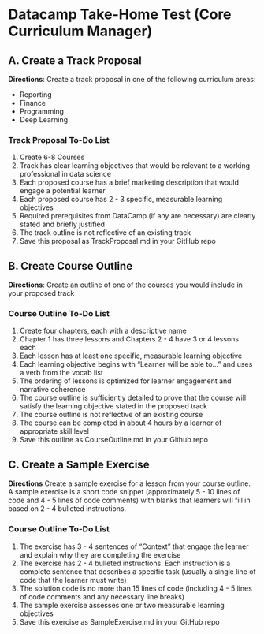 # Datacamp Take-Home Test (Core Curriculum Manager)
## A. Create a Track Proposal
**Directions**: Create a track proposal in one of the following curriculum areas:
* Reporting
* Finance
* Programming
* Deep Learning
### Track Proposal To-Do List
1. Create 6-8 Courses
2. Track has clear learning objectives that would be relevant to a working professional in data science
3. Each proposed course has a brief marketing description that would engage a potential learner
4. Each proposed course has 2 - 3 specific, measurable learning objectives
5. Required prerequisites from DataCamp (if any are necessary) are clearly stated and briefly justified
6. The track outline is not reflective of an existing track
7. Save this proposal as TrackProposal.md in your GitHub repo

## B. Create Course Outline
**Directions**: Create an outline of one of the courses you would include in your proposed track
### Course Outline To-Do List
1. Create four chapters, each with a descriptive name
2. Chapter 1 has three lessons and Chapters 2 - 4 have 3 or 4 lessons each
3. Each lesson has at least one specific, measurable learning objective
4. Each learning objective begins with “Learner will be able to...” and uses a verb from the vocab list
5. The ordering of lessons is optimized for learner engagement and narrative coherence
6. The course outline is sufficiently detailed to prove that the course will satisfy the learning objective stated in the proposed track
7. The course outline is not reflective of an existing course
8. The course can be completed in about 4 hours by a learner of appropriate skill level
9. Save this outline as CourseOutline.md in your Github repo

## C. Create a Sample Exercise
**Directions** Create a sample exercise for a lesson from your course outline. A sample exercise is a short code snippet (approximately 5 - 10 lines of code and 4 - 5 lines of code comments) with blanks that learners will fill in based on 2 - 4 bulleted instructions.
### Course Outline To-Do List
1. The exercise has 3 - 4 sentences of “Context” that engage the learner and explain why they are completing the exercise
2. The exercise has 2 - 4 bulleted instructions. Each instruction is a complete sentence that describes a specific task (usually a single line of code that the learner must write)
3. The solution code is no more than 15 lines of code (including 4 - 5 lines of code comments and any necessary line breaks)
4. The sample exercise assesses one or two measurable learning objectives
5. Save this exercise as SampleExercise.md in your GitHub repo
